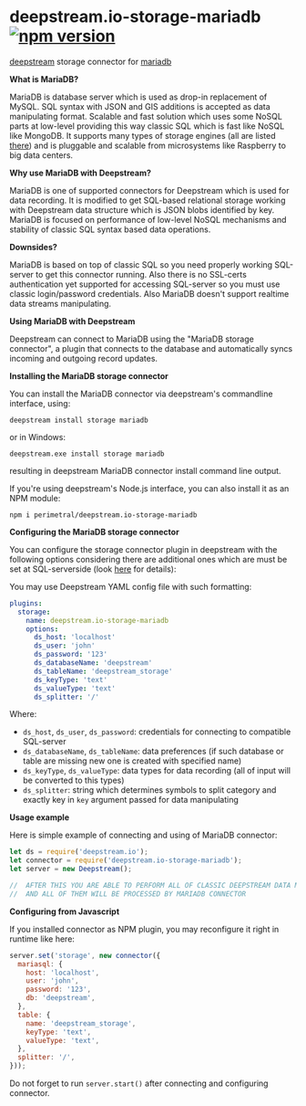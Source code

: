 # deepstream.io-storage-mariadb [![npm version](https://badge.fury.io/js/deepstream.io-storage-mariadb.svg)](https://badge.fury.io/js/deepstream.io-storage-mariadb)

[deepstream](http://deepstream.io) storage connector for [mariadb](https://mariadb.org/)

**What is MariaDB?**

MariaDB is database server which is used as drop-in replacement of MySQL. SQL syntax with JSON and GIS additions is accepted as data manipulating format. Scalable and fast solution which uses some NoSQL parts at low-level providing this way classic SQL which is fast like NoSQL like MongoDB. It supports many types of storage engines (all are listed [there](https://mariadb.com/kb/en/mariadb/storage-engines/)) and is pluggable and scalable from microsystems like Raspberry to big data centers.

**Why use MariaDB with Deepstream?**

MariaDB is one of supported connectors for Deepstream which is used for data recording. It is modified to get SQL-based relational storage working with Deepstream data structure which is JSON blobs identified by key. MariaDB is focused on performance of low-level NoSQL mechanisms and stability of classic SQL syntax based data operations.

**Downsides?**

MariaDB is based on top of classic SQL so you need properly working SQL-server to get this connector running. Also there is no SSL-certs authentication yet supported for accessing SQL-server so you must use classic login/password credentials. Also MariaDB doesn't support realtime data streams manipulating.

**Using MariaDB with Deepstream**

Deepstream can connect to MariaDB using the "MariaDB storage connector", a plugin that connects to the database and automatically syncs incoming and outgoing record updates.

**Installing the MariaDB storage connector**

You can install the MariaDB connector via deepstream's commandline interface, using:

`deepstream install storage mariadb`

or in Windows:

`deepstream.exe install storage mariadb`

resulting in deepstream MariaDB connector install command line output.

If you're using deepstream's Node.js interface, you can also install it as an NPM module:

`npm i perimetral/deepstream.io-storage-mariadb`

**Configuring the MariaDB storage connector**

You can configure the storage connector plugin in deepstream with the following options considering there are additional ones which are must be set at SQL-serverside (look [here](https://www.npmjs.com/package/mariasql) for details):

You may use Deepstream YAML config file with such formatting:

```yaml
plugins:
  storage:
    name: deepstream.io-storage-mariadb
    options:
      ds_host: 'localhost'
      ds_user: 'john'
      ds_password: '123'
      ds_databaseName: 'deepstream'
      ds_tableName: 'deepstream_storage'
      ds_keyType: 'text'
      ds_valueType: 'text'
      ds_splitter: '/'
```
Where:

* `ds_host`, `ds_user`, `ds_password`: credentials for connecting to compatible SQL-server
* `ds_databaseName`, `ds_tableName`: data preferences (if such database or table are missing new one is created with specified name)
* `ds_keyType`, `ds_valueType`: data types for data recording (all of input will be converted to this types)
* `ds_splitter`: string which determines symbols to split category and exactly key in `key` argument passed for data manipulating

**Usage example**

Here is simple example of connecting and using of MariaDB connector:

```javascript
let ds = require('deepstream.io');
let connector = require('deepstream.io-storage-mariadb');
let server = new Deepstream();

//  AFTER THIS YOU ARE ABLE TO PERFORM ALL OF CLASSIC DEEPSTREAM DATA MANIPULATIONS
//  AND ALL OF THEM WILL BE PROCESSED BY MARIADB CONNECTOR
```

**Configuring from Javascript**

If you installed connector as NPM plugin, you may reconfigure it right in runtime like here:

```javascript
server.set('storage', new connector({
  mariasql: {
    host: 'localhost',
    user: 'john',
    password: '123',
    db: 'deepstream',
  },
  table: {
    name: 'deepstream_storage',
    keyType: 'text',
    valueType: 'text',
  },
  splitter: '/',
}));
```

Do not forget to run `server.start()` after connecting and configuring connector.
